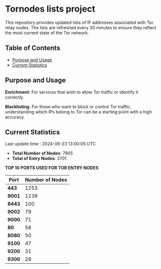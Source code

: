 # Tornodes lists project

This repository provides updated lists of IP addresses associated with Tor relay nodes. The lists are refreshed every 30 minutes to ensure they reflect the most current state of the Tor network.

## Table of Contents

- [Purpose and Usage](#purpose-and-usage)
- [Current Statistics](#current-statistics)


## Purpose and Usage

**Enrichment**: For services that wish to allow Tor traffic or identify it correctly.

**Blacklisting**: For those who want to block or control Tor traffic, understanding which IPs belong to Tor can be a starting point with a high accuracy.

## Current Statistics

Last update time : 2024-06-23 13:00:05 UTC

- **Total Number of Nodes**: 7905
- **Total of Entry Nodes**: 3701

**TOP 10 PORTS USED FOR TOR ENTRY NODES**

| **Port** | **Number of Nodes** |
|------|-----------------|
| **443**   | 1253  |
| **9001**   | 1239  |
| **8443**   | 100  |
| **9002**   | 79  |
| **9000**   | 71  |
| **80**   | 56  |
| **8080**   | 50  |
| **9100**   | 47  |
| **9200**   | 31  |
| **9300**   | 28  |

